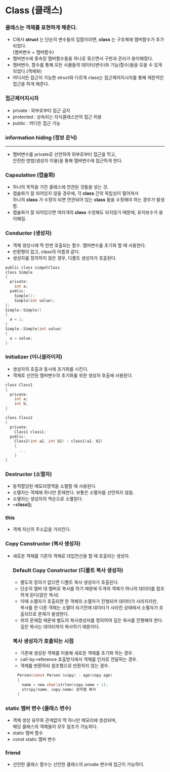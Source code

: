  Class (클래스)
 =====
 ### 클래스는 객체를 표현하게 해준다.
 + C에서 __struct__ 는 단순히 변수들의 집합이라면, __class__ 는 구조체에 멤버함수가 추가되었다.   
 (멤버변수 + 멤버함수)
 + 멤버변수에 종속된 멤버함수들을 하나로 묶으면서 구현과 관리가 용이해졌다.
 + 멤버변수, 함수를 통해 모든 사물들의 데이터(변수)와 기능(함수)들을 모을 수 있게 되었다.(객체화)
 + 어디서든 접근이 가능한 struct와 다르게 class는 접근제어지시자를 통해 제한적인 접근을 하게 해준다.
 ### 접근제어지시자
 + private : 외부로부터 접근 금지
 + protected : 상속되는 자식클래스만의 접근 허용
 + public : 어디든 접근 가능
 
 ### information hiding (정보 은닉)
 -----
 + 멤버변수를 private로 선언하여 외부로부터 접근을 막고,   
 안전한 방법(생성자 이용)을 통해 멤버변수에 접근하게 한다.
 
 ### Capsulation (캡슐화)
 + 하나의 목적을 가진 클래스에 연관된 것들을 넣는 것.
 + 캡슐화가 잘 되어있지 않을 경우에, 각 __class__ 간의 독립성이 떨어져서   
 하나의 __class__ 가 수정이 되면 연관되어 있는 __class__ 들을 수정해야 하는 경우가 발생함.
 + 캡슐화가 잘 되어있으면 여러개의 __class__ 수정해도 되지않기 때문에, 유지보수가 용이해짐.
 
 ### Conductor (생성자)
 + 객체 생성시에 딱 한번 호출되는 함수. 멤버변수를 초기화 할 때 사용한다.
 + 반환형이 없고, class의 이름과 같다.
 + 생성자를 정의하지 않은 경우, 디폴트 생성자가 호출된다.
```C
public class simpelClass
class Simple
{
  private:
    int a;
  public:
    Simple();
    Simple(int value);
};
Simple::Simple()
{
  a = 1;  
}
Simple::Simple(int value)
{
  a = value;
}
```
### Initializer (이니셜라이저)
+ 생성자의 호출과 동시에 초기화를 시킨다.
+ 객체로 선언된 멤버변수의 초기화를 위한 생성자 호출에 사용된다.
```C
class Class1
{
  private:
    int a;
    int b;
}

class Class2
{
  private:
    Class1 class1;
  public:
    Class2(int a2, int b2) : class1(a2, b2)
    {
      ...
    }
}
```

### Destructor (소멸자)
+ 동적할당된 메모리영역을 소멸할 때 사용된다.
+ 소멸자는 객체에 하나만 존재한다. 보통은 소멸자를 선언하지 않음.
+ 소멸자는 생성자의 역순으로 소멸된다.
+ __~class();__

### this
+ 객체 자신의 주소값을 가리킨다.

### Copy Constructor (복사 생성자)
+ 새로운 객체를 기존의 객체로 대입연산을 할 때 호출되는 생성자.
  ### Default Copy Constructor (디폴트 복사 생성자)
    + 별도의 정의가 없으면 디폴트 복사 생성자가 호출된다.
    + 단순히 멤버 대 멤버로 복사를 하기 때문에 두개의 객체가 하나의 데이터를 참조하게 된다(얕은 복사)
    + 이때 소멸자가 호출되면 한 객체의 소멸자가 진행되어 데이터가 사라지지만,   
    복사를 한 다른 객체는 소멸이 되기전에 데이터가 사라진 상태에서 소멸자가 호출되므로 문제가 발생한다.
    + 위의 문제점 때문에 별도의 복사생성자를 정의하여 깊은 복사를 진행해야 한다.   
    깊은 복사는 데이터까지 복사하기 때문이다.
    
  ### 복사 생성자가 호출되는 시점
    + 기존에 생성된 객체를 이용해 새로운 객체를 초기화 하는 경우.
    + call-by-reference 호출방식에서 객체를 인자로 전달하는 경우.
    + 객체를 반환하되 참조형으로 반환하지 않는 경우.
    ```C
      Person(const Person &copy) : age(copy.age)
      {
        name = new char[strlen(copy.name + 1];
        strcpy(name, copy.name) 문자열 복사
      }
    ```
### static 멤버 변수 (클래스 변수)
+ 객체 생성 유무와 관계없이 딱 하나만 메모리에 생성되며,   
해당 클래스의 객체들이 모두 참조가 가능하다.
+ static 멤버 함수
+ const static 멤버 변수
### friend
+ 선언한 클래스 함수는 선언한 클래스의 private 변수에 접근이 가능하다.
